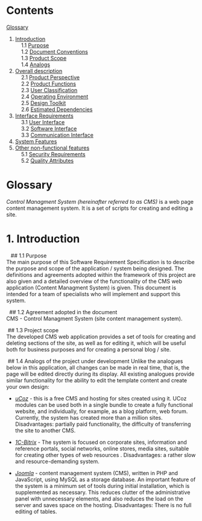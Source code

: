 # Contents
[Glossary](#Glossary)  
1. [Introduction](#1Introduction)  
    1.1 [Purpose](#11-Purpose)  
    1.2 [Document Conventions](#12-Document-Conventions)  
    1.3 [Product Scope](#13-Product-Scope)  
    1.4 [Analogs](#14-Analogs)  
2. [Overall description](#2-Overall-description)  
    2.1 [Product Perspective](#21-Product-Perspective)    
    2.2 [Product Functions](#22-Product-Functions)  
    2.3 [User Classification](#23-User-Classification)  
    2.4 [Operating Environment](#24-Operating-Environment)  
    2.5 [Design Toolkit](#25-Design-Toolkit)  
    2.6 [Estimated Dependencies](#26-Estimated-Dependencies)  
3. [Interface Requirements](#3-Interface-Requirements)  
    3.1 [User Interface](#31-User-Interface)  
    3.2 [Software Interface](#-32-Software-Interface)  
    3.3 [Communication Interface](#33-Communication-Interface)
4. [System Features](#4-System-features)  
5. [Other non-functional features](#5-Other-non-functional-features)  
    5.1 [Security Requirements](#51-Security-Requirements)  
    5.2 [Quality Attributes](#52-Quality-Attributes)  

# Glossary
*Control Managment System (hereinafter referred to as CMS)* is a web page content management system. It is a set of scripts for creating and editing a site.


# 1. Introduction  
   ## 1.1 Purpose  
The main purpose of this Software Requirement Specification is to describe the purpose and scope of the application / system being designed. The definitions and agreements adopted within the framework of this project are also given and a detailed overview of the functionality of the CMS web application (Content Managment System) is given. This document is intended for a team of specialists who will implement and support this system.

  ## 1.2 Agreement adopted in the document  
CMS - Control Managment System (site content management system).

 ## 1.3 Project scope  
The developed CMS web application provides a set of tools for creating and deleting sections of the site, as well as for editing it, which will be useful both for business purposes and for creating a personal blog / site.

 ## 1.4 Analogs of the project under development
Unlike the analogues below in this application, all changes can be made in real time, that is, the page will be edited directly during its display.
All existing analogues provide similar functionality for the ability to edit the template content and create your own design:

- *[uCoz](https://www.ucoz.ru/)* - this is a free CMS and hosting for sites created using it. UCoz modules can be used both in a single bundle to create a fully functional website, and individually, for example, as a blog platform, web forum. Currently, the system has created more than a million sites.
Disadvantages: partially paid functionality, the difficulty of transferring the site to another CMS.

- *[1C-Bitrix](https://www.bitrix24.by/)* - The system is focused on corporate sites, information and reference portals, social networks, online stores, media sites, suitable for creating other types of web resources .
Disadvantages: a rather slow and resource-demanding system.

- *[Joomla](https://www.joomla.org/)* - content management system (CMS), written in PHP and JavaScript, using MySQL as a storage database. An important feature of the system is a minimum set of tools during initial installation, which is supplemented as necessary. This reduces clutter of the administrative panel with unnecessary elements, and also reduces the load on the server and saves space on the hosting.
Disadvantages: There is no full editing of tables.
